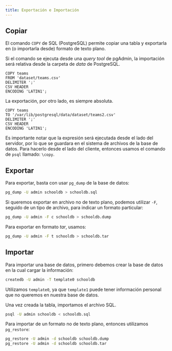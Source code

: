 ```yaml
---
title: Exportación e Importación
---
```


## Copiar

El comando `COPY` de SQL (PostgreSQL) permite copiar una tabla y exportarla en (o importarla desde) formato de texto plano.

Si el comando se ejecuta desde una *query tool* de pgAdmin, la importación será relativa desde la carpeta de *data* de PostgreSQL.

```PostgreSQL
COPY teams
FROM 'dataset/teams.csv'
DELIMITER ';'
CSV HEADER
ENCODING 'LATIN1';
```

La exportación, por otro lado, es siempre absoluta.

``` PostgreSQL
COPY teams
TO '/var/lib/postgresql/data/dataset/teams2.csv'
DELIMITER ';'
CSV HEADER
ENCODING 'LATIN1';
```

Es importante notar que la expresión será ejecutada desde el lado del servidor, por lo que se guardara en el sistema de archivos de la base de datos. Para hacerlo desde el lado del cliente, entonces usamos el comando de `psql` llamado: `\copy`.

## Exportar

Para exportar, basta con usar `pg_dump` de la base de datos:

```bash
pg_dump -U admin schooldb > schooldb.sql
```

Si queremos exportar en archivo no de texto plano, podemos utilizar `-F`, seguido de un tipo de archivo, para indicar un formato particular:

```bash
pg_dump -U admin -F c schooldb > schooldb.dump
```

Para exportar en formato *tar*, usamos:

```bash
pg_dump -U admin -F t schooldb > schooldb.tar
```

## Importar

Para importar una base de datos, primero debemos crear la base de datos en la cual cargar la información:

```bash
createdb -U admin -T template0 schooldb
```

Utilizamos `template0`, ya que `template1` puede tener información personal que no queremos en nuestra base de datos.

Una vez creada la tabla, importamos el archivo SQL.

```bash
psql -U admin schooldb < schooldb.sql
```

Para importar de un formato no de texto plano, entonces utilizamos `pg_restore`:

```bash
pg_restore -U admin -d schooldb schooldb.dump
pg_restore -U admin -d schooldb schooldb.tar
```
